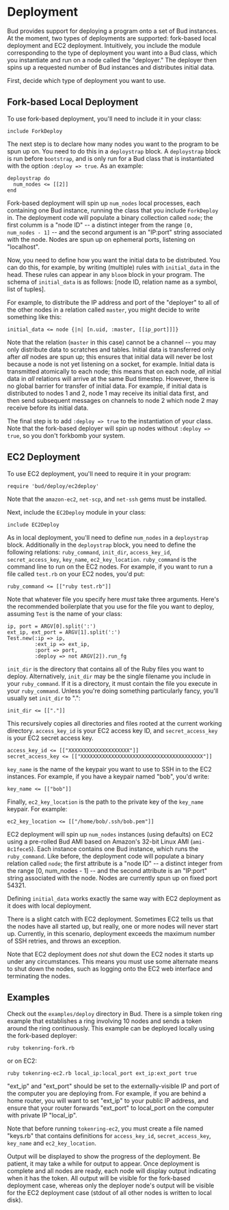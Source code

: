 # Deployment

Bud provides support for deploying a program onto a set of Bud instances.  At the moment, two types of deployments are supported: fork-based local deployment and EC2 deployment.  Intuitively, you include the module corresponding to the type of deployment you want into a Bud class, which you instantiate and run on a node called the "deployer."  The deployer then spins up a requested number of Bud instances and distributes initial data.

First, decide which type of deployment you want to use.

## Fork-based Local Deployment

To use fork-based deployment, you'll need to include it in your class:

    include ForkDeploy

The next step is to declare how many nodes you want to the program to be spun up on.  You need to do this in a `deploystrap` block.  A `deploystrap` block is run before `bootstrap`, and is only run for a Bud class that is instantiated with the option `:deploy => true`.  As an example:

    deploystrap do
      num_nodes <= [[2]]
    end

Fork-based deployment will spin up `num_nodes` local processes, each containing one Bud instance, running the class that you include `ForkDeploy` in.  The deployment code will populate a binary collection called `node`; the first columm is a "node ID" -- a distinct integer from the range `[0, num_nodes - 1]` -- and the second argument is an "IP:port" string associated with the node.  Nodes are spun up on ephemeral ports, listening on "localhost".

Now, you need to define how you want the initial data to be distributed.  You can do this, for example, by writing (multiple) rules with `initial_data` in the head.  These rules can appear in any `bloom` block in your program. The schema of `initial_data` is as follows: [node ID, relation name as a symbol, list of tuples].

For example, to distribute the IP address and port of the "deployer" to all of the other nodes in a relation called `master`, you might decide to write something like this:

    initial_data <= node {|n| [n.uid, :master, [[ip_port]]]}

Note that the relation (`master` in this case) cannot be a channel -- you may only distribute data to scratches and tables.  Initial data is transferred only after _all_ nodes are spun up; this ensures that initial data will never be lost because a node is not yet listening on a socket, for example.  Initial data is transmitted atomically to each node; this means that on each node, _all_ initial data in _all_ relations will arrive at the same Bud timestep.  However, there is no global barrier for transfer of initial data.  For example, if initial data is distributed to nodes 1 and 2, node 1 may receive its initial data first, and then send subsequent messages on channels to node 2 which node 2 may receive before its initial data.

The final step is to add `:deploy => true` to the instantiation of your class.  Note that the fork-based deployer will spin up nodes without `:deploy => true`, so you don't forkbomb your system.


## EC2 Deployment

To use EC2 deployment, you'll need to require it in your program:

    require 'bud/deploy/ec2deploy'

Note that the `amazon-ec2`, `net-scp`, and `net-ssh` gems must be installed.

Next, include the `EC2Deploy` module in your class:

    include EC2Deploy

As in local deployment, you'll need to define `num_nodes` in a `deploystrap` block.  Additionally in the `deploystrap` block, you need to define the following relations: `ruby_command`, `init_dir`, `access_key_id`, `secret_access_key`, `key_name`, `ec2_key_location`.  `ruby_command` is the command line to run on the EC2 nodes.  For example, if you want to run a file called `test.rb` on your EC2 nodes, you'd put:

    ruby_command <= [["ruby test.rb"]]

Note that whatever file you specify here _must_ take three arguments.  Here's the recommended boilerplate that you use for the file you want to deploy, assuming `Test` is the name of your class:

    ip, port = ARGV[0].split(':')
    ext_ip, ext_port = ARGV[1].split(':')
    Test.new(:ip => ip,
             :ext_ip => ext_ip,
             :port => port,
             :deploy => not ARGV[2]).run_fg

`init_dir` is the directory that contains all of the Ruby files you want to deploy.  Alternatively, `init_dir` may be the single filename you include in your `ruby_command`.  If it is a directory, it must contain the file you execute in your `ruby_command`.  Unless you're doing something particularly fancy, you'll usually set `init_dir` to ".":

    init_dir <= [["."]]

This recursively copies all directories and files rooted at the current working directory.  `access_key_id` is your EC2 access key ID, and `secret_access_key` is your EC2 secret access key.

    access_key_id <= [["XXXXXXXXXXXXXXXXXXXX"]]
    secret_access_key <= [["XXXXXXXXXXXXXXXXXXXXXXXXXXXXXXXXXXXXXXXX"]]

`key_name` is the name of the keypair you want to use to SSH in to the EC2 instances.  For example, if you have a keypair named "bob", you'd write:

    key_name <= [["bob"]]

Finally, `ec2_key_location` is the path to the private key of the `key_name` keypair.  For example:

    ec2_key_location <= [["/home/bob/.ssh/bob.pem"]]

EC2 deployment will spin up `num_nodes` instances (using defaults) on EC2 using a pre-rolled Bud AMI based on Amazon's 32-bit Linux AMI (`ami-8c1fece5`).  Each instance contains one Bud instance, which runs the `ruby_command`.  Like before, the deployment code will populate a binary relation called `node`; the first attribute is a "node ID" -- a distinct integer from the range [0, num_nodes - 1] -- and the second attribute is an "IP:port" string associated with the node.  Nodes are currently spun up on fixed port 54321.

Defining `initial_data` works exactly the same way with EC2 deployment as it does with local deployment.

There is a slight catch with EC2 deployment.  Sometimes EC2 tells us that the nodes have all started up, but really, one or more nodes will never start up.  Currently, in this scenario, deployment exceeds the maximum number of SSH retries, and throws an exception.

Note that EC2 deployment does *not* shut down the EC2 nodes it starts up under any circumstances.  This means you must use some alternate means to shut down the nodes, such as logging onto the EC2 web interface and terminating the nodes.

## Examples

Check out the `examples/deploy` directory in Bud.  There is a simple token ring example that establishes a ring involving 10 nodes and sends a token around the ring continuously.  This example can be deployed locally using the fork-based deployer:

    ruby tokenring-fork.rb

or on EC2:

    ruby tokenring-ec2.rb local_ip:local_port ext_ip:ext_port true

"ext_ip" and "ext_port" should be set to the externally-visible IP and port of the computer you are deploying from.  For example, if you are behind a home router, you will want to set "ext_ip" to your public IP address, and ensure that your router forwards "ext_port" to local_port on the computer with private IP "local_ip".

Note that before running `tokenring-ec2`, you must create a file named "keys.rb" that contains definitions for `access_key_id`, `secret_access_key`, `key_name` and `ec2_key_location`.

Output will be displayed to show the progress of the deployment.  Be patient, it may take a while for output to appear.  Once deployment is complete and all nodes are ready, each node will display output indicating when it has the token.  All output will be visible for the fork-based deployment case, whereas only the deployer node's output will be visible for the EC2 deployment case (stdout of all other nodes is written to local disk).